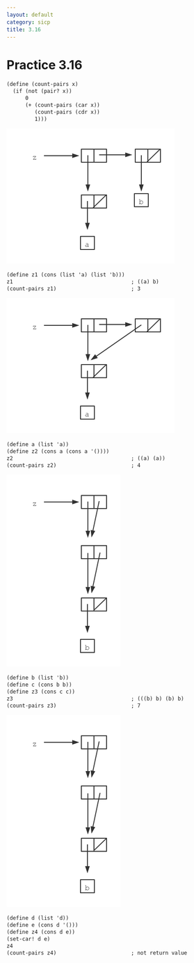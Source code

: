```yaml
---
layout: default
category: sicp
title: 3.16
---
```


# Practice 3.16

    (define (count-pairs x)
      (if (not (pair? x))
          0
          (+ (count-pairs (car x))
             (count-pairs (cdr x))
             1)))


![z1](/static/images/3.16_1.png)

    (define z1 (cons (list 'a) (list 'b)))
    z1                                      ; ((a) b)
    (count-pairs z1)                        ; 3

![z2](/static/images/3.16_2.png)

    (define a (list 'a))
    (define z2 (cons a (cons a '())))
    z2                                      ; ((a) (a))
    (count-pairs z2)                        ; 4


![z3](/static/images/3.16_3.png)
 
    (define b (list 'b))
    (define c (cons b b))
    (define z3 (cons c c))
    z3                                      ; (((b) b) (b) b)
    (count-pairs z3)                        ; 7

![z3](/static/images/3.16_3.png)

    (define d (list 'd))
    (define e (cons d '()))
    (define z4 (cons d e))
    (set-car! d e)
    z4                                      
    (count-pairs z4)                        ; not return value
